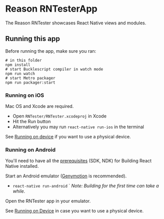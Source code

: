# Reason RNTesterApp

The Reason RNTester showcases React Native views and modules.

## Running this app

Before running the app, make sure you ran:

    # in this folder
    npm install
    # start Bucklescript compiler in watch mode
    npm run watch
    # start Metro packager
    npm run packager:start

### Running on iOS

Mac OS and Xcode are required.

- Open `RNTester/RNTester.xcodeproj` in Xcode
- Hit the Run button
- Alternatively you may run `react-native run-ios` in the terminal

See [Running on device](https://facebook.github.io/react-native/docs/running-on-device.html) if you want to use a physical device.

### Running on Android

You'll need to have all the [prerequisites](https://github.com/facebook/react-native/tree/master/ReactAndroid#prerequisites) (SDK, NDK) for Building React Native installed.

Start an Android emulator ([Genymotion](https://www.genymotion.com) is recommended).

- `react-native run-android`
`
_Note: Building for the first time can take a while._

Open the RNTester app in your emulator.

See [Running on Device](https://facebook.github.io/react-native/docs/running-on-device.html) in case you want to use a physical device.

